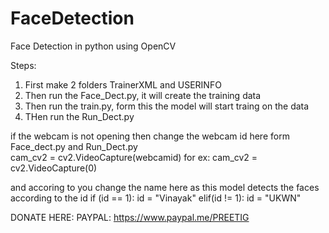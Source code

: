 # FaceDetection
Face Detection in python using OpenCV

Steps:
1. First make 2 folders TrainerXML and USERINFO
2. Then run the Face_Dect.py, it will create the training data
3. Then run the train.py, form this the model will start traing on the data
4. THen run the Run_Dect.py


if the webcam is not opening then change the webcam id here form Face_dect.py and Run_Dect.py\
cam_cv2 = cv2.VideoCapture(webcamid) for ex: cam_cv2 = cv2.VideoCapture(0)

and accoring to you change the name here as this model detects the faces according to the id
if (id == 1):
            id = "Vinayak"
        elif(id != 1):
            id = "UKWN"
            
DONATE HERE: PAYPAL: https://www.paypal.me/PREETIG
